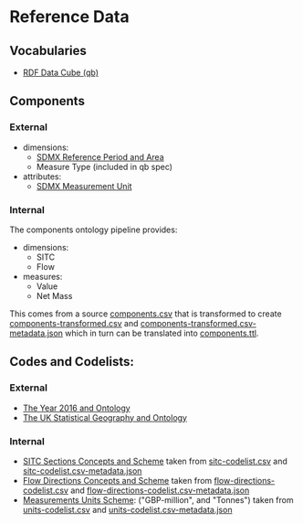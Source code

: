 # Reference Data

## Vocabularies

- [RDF Data Cube (qb)](./qb.ttl)

## Components

### External

- dimensions:
  - [SDMX Reference Period and Area](./sdmx-dimension.ttl)
  - Measure Type (included in qb spec)
- attributes:
  - [SDMX Measurement Unit](./sdmx-attribute.ttl)


### Internal

The components ontology pipeline provides:

- dimensions:
  - SITC
  - Flow
- measures:
  - Value
  - Net Mass

This comes from a source [components.csv](./components.csv) that is transformed to create [components-transformed.csv](./components-transformed.csv) and [components-transformed.csv-metadata.json](./components-transformed.csv-metadata.json) which in turn can be translated into [components.ttl](./components.ttl).

## Codes and Codelists:

### External

- [The Year 2016 and Ontology](./2016.rdf)
- [The UK Statistical Geography and Ontology](./uk.ttl)

### Internal

- [SITC Sections Concepts and Scheme](./sitc-codelist.ttl) taken from [sitc-codelist.csv](./sitc-codelist.csv) and [sitc-codelist.csv-metadata.json](./sitc-codelist.csv-metadata.json)
- [Flow Directions Concepts and Scheme](./flow-directions-codelist.ttl) taken from [flow-directions-codelist.csv](./flow-directions-codelist.csv) and [flow-directions-codelist.csv-metadata.json](./flow-directions-codelist.csv-metadata.json)
- [Measurements Units Scheme](./units-codelist.ttl): ("GBP-million", and "Tonnes") taken from [units-codelist.csv](./units-codelist.csv) and [units-codelist.csv-metadata.json](./units-codelist.csv-metadata.json)
